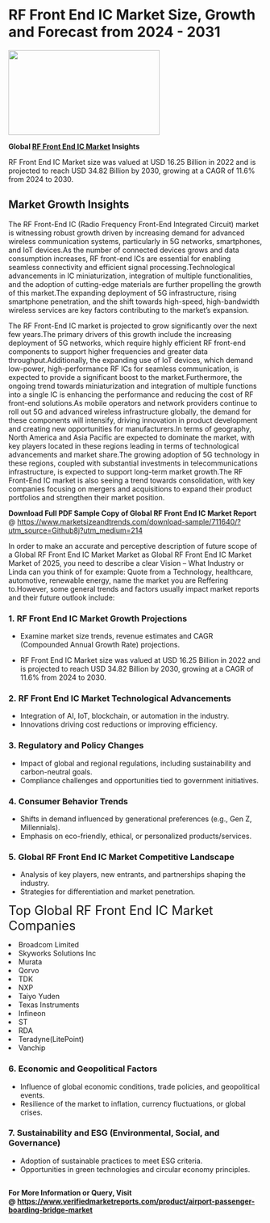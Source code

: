 <H1>RF Front End IC Market Size, Growth and Forecast from 2024 - 2031</H1><img class="aligncenter size-medium wp-image-584254" src="https://thirdeyenews.in/wp-content/uploads/2024/09/Global-Market-Research-300x168.jpeg" alt="" width="300" height="168" /><p><strong>Global&nbsp;<a href="https://www.marketsizeandtrends.com/download-sample/711640/?utm_source=Github8j?utm_medium=214">RF Front End IC Market</a> Insights</strong></p><p>RF Front End IC Market size was valued at USD 16.25 Billion in 2022 and is projected to reach USD 34.82 Billion by 2030, growing at a CAGR of 11.6% from 2024 to 2030.</p><p><h2>Market Growth Insights</h2> <p>The RF Front-End IC (Radio Frequency Front-End Integrated Circuit) market is witnessing robust growth driven by increasing demand for advanced wireless communication systems, particularly in 5G networks, smartphones, and IoT devices.As the number of connected devices grows and data consumption increases, RF front-end ICs are essential for enabling seamless connectivity and efficient signal processing.Technological advancements in IC miniaturization, integration of multiple functionalities, and the adoption of cutting-edge materials are further propelling the growth of this market.The expanding deployment of 5G infrastructure, rising smartphone penetration, and the shift towards high-speed, high-bandwidth wireless services are key factors contributing to the market’s expansion. </p> <p>The RF Front-End IC market is projected to grow significantly over the next few years.The primary drivers of this growth include the increasing deployment of 5G networks, which require highly efficient RF front-end components to support higher frequencies and greater data throughput.Additionally, the expanding use of IoT devices, which demand low-power, high-performance RF ICs for seamless communication, is expected to provide a significant boost to the market.Furthermore, the ongoing trend towards miniaturization and integration of multiple functions into a single IC is enhancing the performance and reducing the cost of RF front-end solutions.As mobile operators and network providers continue to roll out 5G and advanced wireless infrastructure globally, the demand for these components will intensify, driving innovation in product development and creating new opportunities for manufacturers.In terms of geography, North America and Asia Pacific are expected to dominate the market, with key players located in these regions leading in terms of technological advancements and market share.The growing adoption of 5G technology in these regions, coupled with substantial investments in telecommunications infrastructure, is expected to support long-term market growth.The RF Front-End IC market is also seeing a trend towards consolidation, with key companies focusing on mergers and acquisitions to expand their product portfolios and strengthen their market position.</p><p><span class=""><strong>Download Full PDF Sample Copy of Global RF Front End IC Market Report</strong> @ <a href="https://www.marketsizeandtrends.com/download-sample/711640/?utm_source=Github8j?utm_medium=214" target="_blank">https://www.marketsizeandtrends.com/download-sample/711640/?utm_source=Github8j?utm_medium=214</a></span></p><p>In order to make an accurate and perceptive description of future scope of a Global&nbsp;RF Front End IC Market Market as Global&nbsp;RF Front End IC Market Market of 2025, you need to describe a clear Vision &ndash; What Industry or Linda can you think of for example: Quote from a Technology, healthcare, automotive, renewable energy, name the market you are Reffering to.However, some general trends and factors usually impact market reports and their future outlook include:</p><h3>1.&nbsp;<strong>RF Front End IC Market Growth Projections</strong></h3><ul><li>Examine market size trends, revenue estimates and CAGR (Compounded Annual Growth Rate) projections.</li><li><p>RF Front End IC Market size was valued at USD 16.25 Billion in 2022 and is projected to reach USD 34.82 Billion by 2030, growing at a CAGR of 11.6% from 2024 to 2030.</p></li></ul><h3>2.&nbsp;<strong>RF Front End IC Market Technological Advancements</strong></h3><ul><li>Integration of AI, IoT, blockchain, or automation in the industry.</li><li>Innovations driving cost reductions or improving efficiency.</li></ul><h3>3.&nbsp;<strong>Regulatory and Policy Changes</strong></h3><ul><li>Impact of global and regional regulations, including sustainability and carbon-neutral goals.</li><li>Compliance challenges and opportunities tied to government initiatives.</li></ul><h3>4.&nbsp;<strong>Consumer Behavior Trends</strong></h3><ul><li>Shifts in demand influenced by generational preferences (e.g., Gen Z, Millennials).</li><li>Emphasis on eco-friendly, ethical, or personalized products/services.</li></ul><h3>5.&nbsp;<strong>Global RF Front End IC Market Competitive Landscape</strong></h3><ul><li>Analysis of key players, new entrants, and partnerships shaping the industry.</li><li>Strategies for differentiation and market penetration.</li></ul><p data-pm-slice="1 1 []"><span style="color: inherit; font-family: inherit; font-size: 25px;">Top Global RF Front End IC Market Companies</span></p><div class="" data-test-id=""><p><li>Broadcom Limited</li><li> Skyworks Solutions Inc</li><li> Murata</li><li> Qorvo</li><li> TDK</li><li> NXP</li><li> Taiyo Yuden</li><li> Texas Instruments</li><li> Infineon</li><li> ST</li><li> RDA</li><li> Teradyne(LitePoint)</li><li> Vanchip</li></p></div><h3>6.&nbsp;<strong>Economic and Geopolitical Factors</strong></h3><ul><li>Influence of global economic conditions, trade policies, and geopolitical events.</li><li>Resilience of the market to inflation, currency fluctuations, or global crises.</li></ul><h3>7.&nbsp;<strong>Sustainability and ESG (Environmental, Social, and Governance)</strong></h3><ul><li>Adoption of sustainable practices to meet ESG criteria.</li><li>Opportunities in green technologies and circular economy principles.</li></ul><h2><strong style="font-size: 14px;">For More Information or Query, Visit @&nbsp;</strong><a style="background-color: #ffffff; font-size: 14px;" href="https://www.marketsizeandtrends.com/report/rf-front-end-ic-market/" target="_blank">https://www.verifiedmarketreports.com/product/airport-passenger-boarding-bridge-market</a></h2>